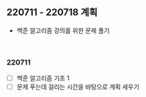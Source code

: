 ## 220711 - 220718 계획
- 백준 알고리즘 강의를 위한 문제 풀기
<br>

### 220711
- [ ] 백준 알고리즘 기초 1
- [ ] 문제 푸는데 걸리는 시간을 바탕으로 계획 세우기